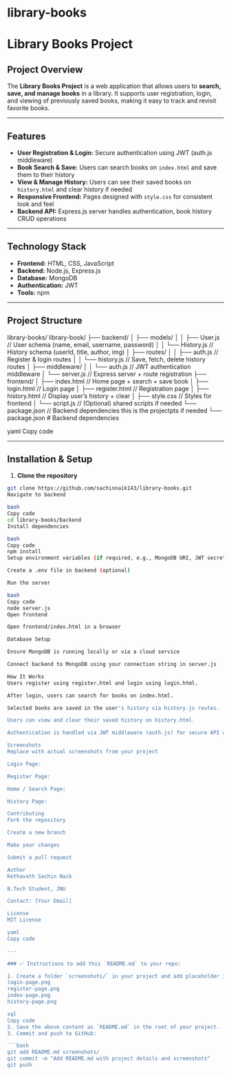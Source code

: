 # library-books
# Library Books Project

## Project Overview

The **Library Books Project** is a web application that allows users to **search, save, and manage books** in a library. It supports user registration, login, and viewing of previously saved books, making it easy to track and revisit favorite books.

---

## Features

- **User Registration & Login:** Secure authentication using JWT (auth.js middleware)  
- **Book Search & Save:** Users can search books on `index.html` and save them to their history  
- **View & Manage History:** Users can see their saved books on `history.html` and clear history if needed  
- **Responsive Frontend:** Pages designed with `style.css` for consistent look and feel  
- **Backend API:** Express.js server handles authentication, book history CRUD operations  

---

## Technology Stack

- **Frontend:** HTML, CSS, JavaScript  
- **Backend:** Node.js, Express.js  
- **Database:** MongoDB  
- **Authentication:** JWT  
- **Tools:** npm  

---

## Project Structure

library-books/
library-book/
├── backend/
│   ├── models/
│   │   ├── User.js          // User schema (name, email, username, password)
│   │   └── History.js       // History schema (userId, title, author, img)
│   ├── routes/
│   │   ├── auth.js          // Register & login routes
│   │   └── history.js       // Save, fetch, delete history routes
│   ├── middleware/
│   │   └── auth.js          // JWT authentication middleware
│   └── server.js            // Express server + route registration
├── frontend/
│   ├── index.html           // Home page + search + save book
│   ├── login.html           // Login page
│   ├── register.html        // Registration page
│   ├── history.html         // Display user’s history + clear
│   ├── style.css            // Styles for frontend
│   └── script.js            // (Optional) shared scripts if needed
└── package.json             // Backend dependencies   this is the projectpts if needed
└── package.json # Backend dependencies

yaml
Copy code

---

## Installation & Setup

1. **Clone the repository**
```bash
git clone https://github.com/sachinnaik143/library-books.git
Navigate to backend

bash
Copy code
cd library-books/backend
Install dependencies

bash
Copy code
npm install
Setup environment variables (if required, e.g., MongoDB URI, JWT secret)

Create a .env file in backend (optional)

Run the server

bash
Copy code
node server.js
Open frontend

Open frontend/index.html in a browser

Database Setup

Ensure MongoDB is running locally or via a cloud service

Connect backend to MongoDB using your connection string in server.js

How It Works
Users register using register.html and login using login.html.

After login, users can search for books on index.html.

Selected books are saved in the user's history via history.js routes.

Users can view and clear their saved history on history.html.

Authentication is handled via JWT middleware (auth.js) for secure API access.

Screenshots
Replace with actual screenshots from your project

Login Page:

Register Page:

Home / Search Page:

History Page:

Contributing
Fork the repository

Create a new branch

Make your changes

Submit a pull request

Author
Kethavath Sachin Naik

B.Tech Student, JNU

Contact: [Your Email]

License
MIT License

yaml
Copy code

---

### ✅ Instructions to add this `README.md` to your repo:

1. Create a folder `screenshots/` in your project and add placeholder images:  
login-page.png
register-page.png
index-page.png
history-page.png

sql
Copy code
2. Save the above content as `README.md` in the root of your project.  
3. Commit and push to GitHub:

```bash
git add README.md screenshots/
git commit -m "Add README.md with project details and screenshots"
git push
